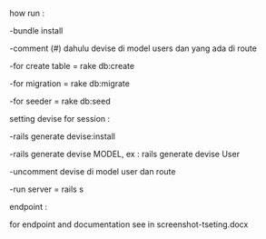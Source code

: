 how run :

-bundle install

-comment (#) dahulu devise di model users dan yang ada di route 

-for create table = rake db:create

-for migration = rake db:migrate

-for seeder = rake db:seed

setting devise for session :

-rails generate devise:install

-rails generate devise MODEL, ex : rails generate devise User

-uncomment devise di model user dan route

-run server = rails s

endpoint :

for endpoint and documentation see in screenshot-tseting.docx
